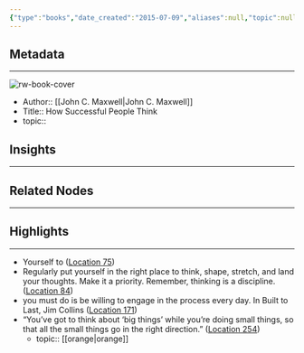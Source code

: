 ```yaml
---
{"type":"books","date_created":"2015-07-09","aliases":null,"topic":null,"url":null,"layout":null,"banner":null,"dg-publish":true,"tags":null,"permalink":"/300-biblio/100-books/how-successful-people-think/","dgPassFrontmatter":true,"created":"2023-10-20T12:44:15.000-05:00","updated":"2023-10-20T12:44:15.000-05:00"}
---
```


## Metadata
---
![rw-book-cover](https://images-na.ssl-images-amazon.com/images/I/41Hk3yZCaCL._SL200_.jpg)
- Author:: [[John C. Maxwell\|John C. Maxwell]]
- Title:: How Successful People Think
- topic::  



## Insights
---
## Related Nodes
---

## Highlights 
---
- Yourself to ([Location 75](https://readwise.io/to_kindle?action=open&asin=B00199RHE8&location=75))
- Regularly put yourself in the right place to think, shape, stretch, and land your thoughts. Make it a priority. Remember, thinking is a discipline. ([Location 84](https://readwise.io/to_kindle?action=open&asin=B00199RHE8&location=84))
- you must do is be willing to engage in the process every day. In Built to Last, Jim Collins ([Location 171](https://readwise.io/to_kindle?action=open&asin=B00199RHE8&location=171))
- “You’ve got to think about ‘big things’ while you’re doing small things, so that all the small things go in the right direction.” ([Location 254](https://readwise.io/to_kindle?action=open&asin=B00199RHE8&location=254))
    - topic:: [[orange\|orange]] 
